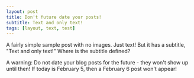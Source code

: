 ```yaml
---
layout: post
title: Don't future date your posts!
subtitle: Text and only text!
tags: [layout, text, test]
---
```


A fairly simple sample post with no images. Just text! But it has a subtitle, "Text and only text!" Where is the subtitle defined?

A warning: Do not date your blog posts for the future - they won't show up until then! If today is February 5, then a February 6 post won't appear!
